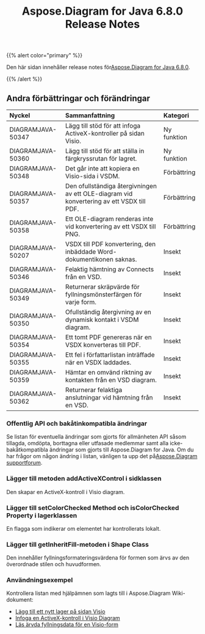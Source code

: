 ﻿---
title: Aspose.Diagram for Java 6.8.0 Release Notes
type: docs
weight: 40
url: /sv/java/aspose-diagram-for-java-6-8-0-release-notes/
---
{{% alert color="primary" %}} 

 Den här sidan innehåller release notes för[Aspose.Diagram for Java 6.8.0](https://docs.aspose.com/diagram/java/aspose-diagram-for-java-6-8-0-release-notes/).

{{% /alert %}} 
## **Andra förbättringar och förändringar**

|**Nyckel**|**Sammanfattning**|**Kategori**|
|:- |:- |:- |
|DIAGRAMJAVA-50347|Lägg till stöd för att infoga ActiveX-kontroller på sidan Visio.|Ny funktion|
|DIAGRAMJAVA-50360|Lägg till stöd för att ställa in färgkryssrutan för lagret.|Ny funktion|
|DIAGRAMJAVA-50348|Det går inte att kopiera en Visio-sida i VSDM.|Förbättring|
|DIAGRAMJAVA-50357|Den ofullständiga återgivningen av ett OLE-diagram vid konvertering av ett VSDX till PDF.|Förbättring|
|DIAGRAMJAVA-50358|Ett OLE-diagram renderas inte vid konvertering av ett VSDX till PNG.|Förbättring|
|DIAGRAMJAVA-50207|VSDX till PDF konvertering, den inbäddade Word-dokumentikonen saknas.|Insekt|
|DIAGRAMJAVA-50346|Felaktig hämtning av Connects från en VSD.|Insekt|
|DIAGRAMJAVA-50349|Returnerar skräpvärde för fyllningsmönsterfärgen för varje form.|Insekt|
|DIAGRAMJAVA-50350|Ofullständig återgivning av en dynamisk kontakt i VSDM diagram.|Insekt|
|DIAGRAMJAVA-50354|Ett tomt PDF genereras när en VSDX konverteras till PDF.|Insekt|
|DIAGRAMJAVA-50355|Ett fel i författarlistan inträffade när en VSDX laddades.|Insekt|
|DIAGRAMJAVA-50359|Hämtar en omvänd riktning av kontakten från en VSD diagram.|Insekt|
|DIAGRAMJAVA-50362|Returnerar felaktiga anslutningar vid hämtning från en VSD.|Insekt|
### **Offentlig API och bakåtinkompatibla ändringar**
Se listan för eventuella ändringar som gjorts för allmänheten API såsom tillagda, omdöpta, borttagna eller utfasade medlemmar samt alla icke-bakåtkompatibla ändringar som gjorts till Aspose.Diagram for Java. Om du har frågor om någon ändring i listan, vänligen ta upp det på[Aspose.Diagram supportforum](https://forum.aspose.com/c/diagram/17).
### **Lägger till metoden addActiveXControl i sidklassen**
Den skapar en ActiveX-kontroll i Visio diagram.
### **Lägger till setColorChecked Method och isColorChecked Property i lagerklassen**
En flagga som indikerar om elementet har kontrollerats lokalt.
### **Lägger till getInheritFill-metoden i Shape Class**
Den innehåller fyllningsformateringsvärdena för formen som ärvs av den överordnade stilen och huvudformen.
### **Användningsexempel**
Kontrollera listan med hjälpämnen som lagts till i Aspose.Diagram Wiki-dokument:

- [Lägg till ett nytt lager på sidan Visio](/diagram/sv/java/working-with-layers/#add-a-layer-in-the-visio-pagesheet)
- [Infoga en ActiveX-kontroll i Visio Diagram](/diagram/sv/java/insert-an-activex-control-in-the-visio-diagram/)
- [Läs ärvda fyllningsdata för en Visio-form](/diagram/sv/java/set-visio-shape-s-xform-line-and-fill-data/#retrieve-inherited-fill-data-of-a-visio-shape)
